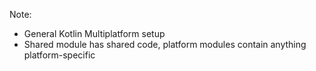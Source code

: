 Note:
- General Kotlin Multiplatform setup
- Shared module has shared code, platform modules contain anything platform-specific